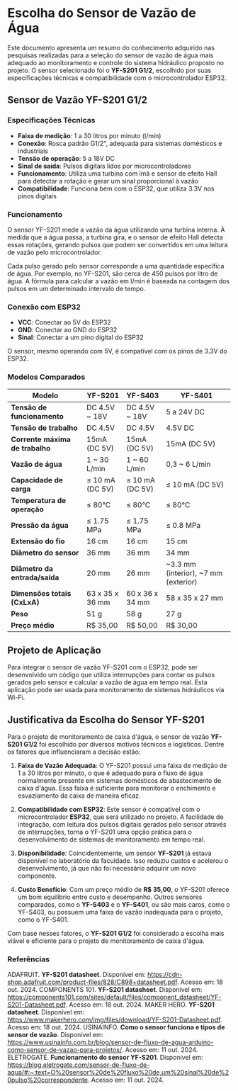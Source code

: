 # Escolha do Sensor de Vazão de Água

Este documento apresenta um resumo do conhecimento adquirido nas pesquisas realizadas para a seleção do sensor de vazão de água mais adequado ao monitoramento e controle do sistema hidráulico proposto no projeto. O sensor selecionado foi o **YF-S201 G1/2**, escolhido por suas especificações técnicas e compatibilidade com o microcontrolador ESP32.

## Sensor de Vazão YF-S201 G1/2

### Especificações Técnicas
- **Faixa de medição**: 1 a 30 litros por minuto (l/min)
- **Conexão**: Rosca padrão G1/2", adequada para sistemas domésticos e industriais
- **Tensão de operação**: 5 a 18V DC
- **Sinal de saída**: Pulsos digitais lidos por microcontroladores
- **Funcionamento**: Utiliza uma turbina com ímã e sensor de efeito Hall para detectar a rotação e gerar um sinal proporcional à vazão
- **Compatibilidade**: Funciona bem com o ESP32, que utiliza 3.3V nos pinos digitais

### Funcionamento
O sensor YF-S201 mede a vazão da água utilizando uma turbina interna. À medida que a água passa, a turbina gira, e o sensor de efeito Hall detecta essas rotações, gerando pulsos que podem ser convertidos em uma leitura de vazão pelo microcontrolador.

Cada pulso gerado pelo sensor corresponde a uma quantidade específica de água. Por exemplo, no YF-S201, são cerca de 450 pulsos por litro de água. A fórmula para calcular a vazão em l/min é baseada na contagem dos pulsos em um determinado intervalo de tempo.

### Conexão com ESP32
- **VCC**: Conectar ao 5V do ESP32
- **GND**: Conectar ao GND do ESP32
- **Sinal**: Conectar a um pino digital do ESP32

O sensor, mesmo operando com 5V, é compatível com os pinos de 3.3V do ESP32.

### Modelos Comparados
| **Modelo**  | **YF-S201**          | **YF-S403**        | **YF-S401**        |
|-------------|----------------------|--------------------|--------------------|
| **Tensão de funcionamento** | DC 4.5V ~ 18V      | DC 4.5V ~ 18V      | 5 a 24V DC         |
| **Tensão de trabalho**       | DC 4.5V            | DC 4.5V            | 4.5V DC            |
| **Corrente máxima de trabalho** | 15mA (DC 5V)      | 15mA (DC 5V)       | 15mA (DC 5V)       |
| **Vazão de água**            | 1 ~ 30 L/min       | 1 ~ 60 L/min       | 0,3 ~ 6 L/min      |
| **Capacidade de carga**      | ≤ 10 mA (DC 5V)    | ≤ 10 mA (DC 5V)    | ≤ 10 mA (DC 5V)    |
| **Temperatura de operação**  | ≤ 80°C             | ≤ 80°C             | ≤ 80°C             |
| **Pressão da água**          | ≤ 1.75 MPa         | ≤ 1.75 MPa         | ≤ 0.8 MPa          |
| **Extensão do fio**          | 16 cm              | 16 cm              | 15 cm              |
| **Diâmetro do sensor**       | 36 mm              | 36 mm              | 34 mm              |
| **Diâmetro da entrada/saída** | 20 mm              | 26 mm              | ~3.3 mm (interior), ~7 mm (exterior) |
| **Dimensões totais (CxLxA)** | 63 x 35 x 36 mm    | 60 x 36 x 34 mm    | 58 x 35 x 27 mm    |
| **Peso**                     | 51 g               | 58 g               | 27 g               |
| **Preço médio**              | R$ 35,00           | R$ 50,00           | R$ 30,00           |


## Projeto de Aplicação
Para integrar o sensor de vazão YF-S201 com o ESP32, pode ser desenvolvido um código que utiliza interrupções para contar os pulsos gerados pelo sensor e calcular a vazão de água em tempo real. Esta aplicação pode ser usada para monitoramento de sistemas hidráulicos via Wi-Fi.

## Justificativa da Escolha do Sensor YF-S201

Para o projeto de monitoramento de caixa d'água, o sensor de vazão **YF-S201 G1/2** foi escolhido por diversos motivos técnicos e logísticos. Dentre os fatores que influenciaram a decisão estão:

1. **Faixa de Vazão Adequada**: O YF-S201 possui uma faixa de medição de 1 a 30 litros por minuto, o que é adequado para o fluxo de água normalmente presente em sistemas domésticos de abastecimento de caixa d'água. Essa faixa é suficiente para monitorar o enchimento e esvaziamento da caixa de maneira eficaz.
   
2. **Compatibilidade com ESP32**: Este sensor é compatível com o microcontrolador **ESP32**, que será utilizado no projeto. A facilidade de integração, com leitura dos pulsos digitais gerados pelo sensor através de interrupções, torna o YF-S201 uma opção prática para o desenvolvimento de sistemas de monitoramento em tempo real.
   
3. **Disponibilidade**: Coincidentemente, um sensor **YF-S201** já estava disponível no laboratório da faculdade. Isso reduziu custos e acelerou o desenvolvimento, já que não foi necessário adquirir um novo componente.

4. **Custo Benefício**: Com um preço médio de **R$ 35,00**, o YF-S201 oferece um bom equilíbrio entre custo e desempenho. Outros sensores comparados, como o **YF-S403** e o **YF-S401**, ou são mais caros, como o YF-S403, ou possuem uma faixa de vazão inadequada para o projeto, como o YF-S401.

Com base nesses fatores, o **YF-S201 G1/2** foi considerado a escolha mais viável e eficiente para o projeto de monitoramento de caixa d'água.

### Referências

ADAFRUIT. **YF-S201 datasheet**. Disponível em: <https://cdn-shop.adafruit.com/product-files/828/C898+datasheet.pdf>. Acesso em: 18 out. 2024.
COMPONENTS 101. **YF-S201 datasheet**. Disponível em: <https://components101.com/sites/default/files/component_datasheet/YF-S201-Datasheet.pdf>. Acesso em: 18 out. 2024.
MAKER HERO. **YF-S201 datasheet**. Disponível em: <https://www.makerhero.com/img/files/download/YF-S201-Datasheet.pdf>. Acesso em: 18 out. 2024.
USINAINFO. **Como o sensor funciona e tipos de sensor de vazão**. Disponível em: <https://www.usinainfo.com.br/blog/sensor-de-fluxo-de-agua-arduino-como-sensor-de-vazao-para-projetos/>. Acesso em: 11 out. 2024.
ELETROGATE. **Funcionamento do sensor YF-S201**. Disponível em: <https://blog.eletrogate.com/sensor-de-fluxo-de-agua/#:~:text=O%20sensor%20de%20fluxo%20de,um%20sinal%20de%20pulso%20correspondente>. Acesso em: 11 out. 2024.
